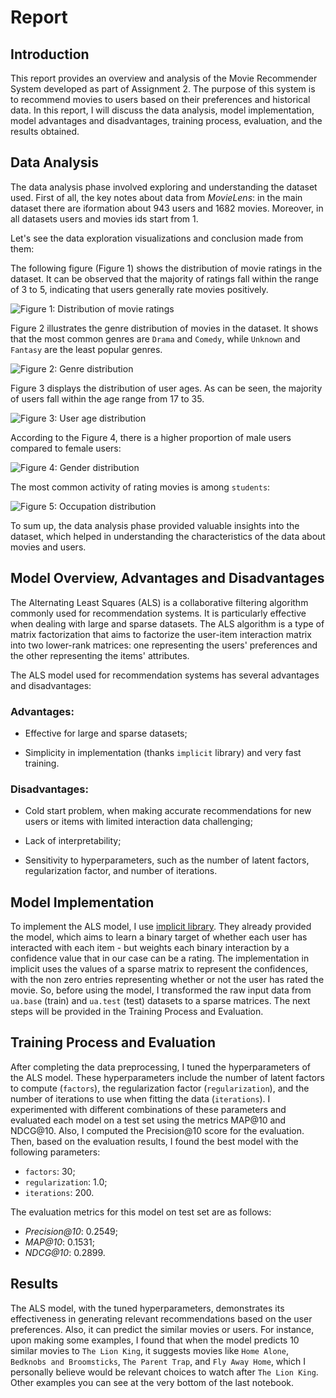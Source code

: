 # Report 

## Introduction

This report provides an overview and analysis of the Movie Recommender System developed as part of Assignment 2. The purpose of this system is to recommend movies to users based on their preferences and historical data. In this report, I will discuss the data analysis, model implementation, model advantages and disadvantages, training process, evaluation, and the results obtained.


## Data Analysis

The data analysis phase involved exploring and understanding the dataset used. First of all, the key notes about data from *MovieLens*: in the main dataset there are iformation about 943 users and 1682 movies. Moreover, in all datasets users and movies ids start from $1$. 

Let's see the data exploration visualizations and conclusion made from them: 

The following figure (Figure 1) shows the distribution of movie ratings in the dataset. It can be observed that the majority of ratings fall within the range of $3$ to $5$, indicating that users generally rate movies positively.

![Figure 1: Distribution of movie ratings](figures/fig1.png)

Figure 2 illustrates the genre distribution of movies in the dataset. It shows that the most common genres are `Drama` and `Comedy`, while `Unknown` and `Fantasy` are the least popular genres.

![Figure 2: Genre distribution](figures/fig2.png)

Figure 3 displays the distribution of user ages. As can be seen, the majority of users fall within the age range from $17$ to $35$.

![Figure 3: User age distribution](figures/fig3.png)

According to the Figure 4, there is a higher proportion of male users compared to female users:

![Figure 4: Gender distribution](figures/fig4.png)

The most common activity of rating movies is among `students`:

![Figure 5: Occupation distribution](figures/fig5.png)


To sum up, the data analysis phase provided valuable insights into the dataset, which helped in understanding the characteristics of the data about movies and users.


## Model Overview, Advantages and Disadvantages

The Alternating Least Squares (ALS) is a collaborative filtering algorithm commonly used for recommendation systems. It is particularly effective when dealing with large and sparse datasets. The ALS algorithm is a type of matrix factorization that aims to factorize the user-item interaction matrix into two lower-rank matrices: one representing the users' preferences and the other representing the items' attributes.

The ALS model used for recommendation systems has several advantages and disadvantages:

### Advantages:
- Effective for large and sparse datasets;

- Simplicity in implementation (thanks `implicit` library) and very fast training.

### Disadvantages:
- Cold start problem, when making accurate recommendations for new users or items with limited interaction data challenging;

- Lack of interpretability;

- Sensitivity to hyperparameters, such as the number of latent factors, regularization factor, and number of iterations. 


## Model Implementation

To implement the ALS model, I use [implicit library](https://benfred.github.io/implicit/index.html). They already provided the model, which aims to learn a binary target of whether each user has interacted with each item - but weights each binary interaction by a confidence value that in our case can be a rating. The implementation in implicit uses the values of a sparse matrix to represent the confidences, with the non zero entries representing whether or not the user has rated the movie. So, before using the model, I transformed the raw input data from `ua.base` (train) and `ua.test` (test) datasets to a sparse matrices. The next steps will be provided in the Training Process and Evaluation.


## Training Process and Evaluation

After completing the data preprocessing, I tuned the hyperparameters of the ALS model. These hyperparameters include the number of latent factors to compute (`factors`), the regularization factor (`regularization`), and the number of iterations to use when fitting the data (`iterations`). I experimented with different combinations of these parameters and evaluated each model on a test set using the metrics MAP@10 and NDCG@10. Also, I computed the Precision@10 score for the evaluation. Then, based on the evaluation results, I found the best model with the following parameters:

- `factors`: $30$;
- `regularization`: $1.0$;
- `iterations`: $200$.

The evaluation metrics for this model on test set are as follows:

- *Precision@10*: $0.2549$;
- *MAP@10*: $0.1531$;
- *NDCG@10*: $0.2899$.


## Results

The ALS model, with the tuned hyperparameters, demonstrates its effectiveness in generating relevant recommendations based on the user preferences. Also, it can predict the similar movies or users. For instance, upon making some examples, I found that when the model predicts 10 similar movies to `The Lion King`, it suggests movies like `Home Alone`, `Bedknobs and Broomsticks`, `The Parent Trap`, and `Fly Away Home`, which I personally believe would be relevant choices to watch after `The Lion King`. Other examples you can see at the very bottom of the last notebook.